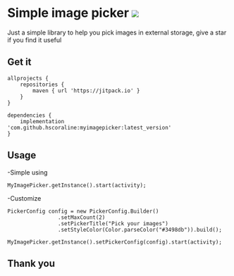 # Simple image picker [![](https://jitpack.io/v/songuyen1816/myimagepicker.svg)](https://jitpack.io/#songuyen1816/myimagepicker)
Just a simple library to help you pick images in external storage, give a star if you find it useful
## Get it
```
allprojects {
	repositories {
		maven { url 'https://jitpack.io' }
	}
}
```
```
dependencies {
	implementation 'com.github.hscoraline:myimagepicker:latest_version'
}
```
## Usage
-Simple using
```
MyImagePicker.getInstance().start(activity);
```
-Customize
```
PickerConfig config = new PickerConfig.Builder()
                .setMaxCount(2)
                .setPickerTitle("Pick your images")
                .setStyleColor(Color.parseColor("#3498db")).build();
                
MyImagePicker.getInstance().setPickerConfig(config).start(activity);
```
## Thank you
